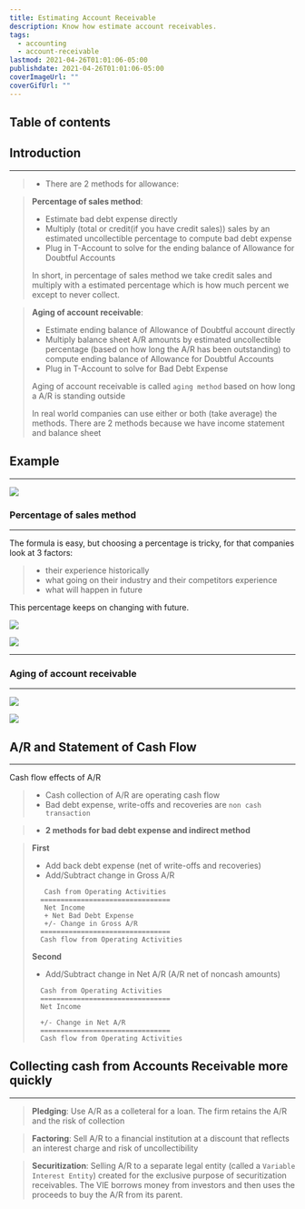 ```yaml
---
title: Estimating Account Receivable
description: Know how estimate account receivables.
tags:
  - accounting
  - account-receivable
lastmod: 2021-04-26T01:01:06-05:00
publishdate: 2021-04-26T01:01:06-05:00
coverImageUrl: ""
coverGifUrl: ""
---
```


## Table of contents

## Introduction

---

> - There are 2 methods for allowance:

> **Percentage of sales method**:
>
> - Estimate bad debt expense directly
> - Multiply (total or credit(if you have credit sales)) sales by an estimated uncollectible percentage to compute bad debt expense
> - Plug in T-Account to solve for the ending balance of Allowance for Doubtful Accounts
>
> In short, in percentage of sales method we take credit sales and multiply with a estimated percentage which is how much percent we except to never collect.

> **Aging of account receivable**:
>
> - Estimate ending balance of Allowance of Doubtful account directly
> - Multiply balance sheet A/R amounts by estimated uncollectible percentage (based on how long the A/R has been outstanding) to compute ending balance of Allowance for Doubtful Accounts
> - Plug in T-Account to solve for Bad Debt Expense
>
> Aging of account receivable is called `aging method` based on how long a A/R is standing outside
>
> In real world companies can use either or both (take average) the methods. There are 2 methods because we have income statement and balance sheet

## Example

---

![](/contents/accounting/others/estimating-account-receivable/img1.png)

### Percentage of sales method

---

The formula is easy, but choosing a percentage is tricky, for that companies look at 3 factors:

> - their experience historically
> - what going on their industry and their competitors experience
> - what will happen in future

This percentage keeps on changing with future.

![](/contents/accounting/others/estimating-account-receivable/img2.png)

![](/contents/accounting/others/estimating-account-receivable/img3.png)

---

### Aging of account receivable

---

![](/contents/accounting/others/estimating-account-receivable/img4.png)

![](/contents/accounting/others/estimating-account-receivable/img5.png)

## A/R and Statement of Cash Flow

---

Cash flow effects of A/R

> - Cash collection of A/R are operating cash flow
> - Bad debt expense, write-offs and recoveries are `non cash transaction`

> - **2 methods for bad debt expense and indirect method**

> **First**
>
> - Add back debt expense (net of write-offs and recoveries)
> - Add/Subtract change in Gross A/R
>
> ```text
>    Cash from Operating Activities
>   ================================
>    Net Income
>    + Net Bad Debt Expense
>    +/- Change in Gross A/R
>   ================================
>   Cash flow from Operating Activities
> ```
>
> **Second**
>
> - Add/Subtract change in Net A/R (A/R net of noncash amounts)
>
> ```text
>   Cash from Operating Activities
>   ================================
>   Net Income
>
>   +/- Change in Net A/R
>   ================================
>   Cash flow from Operating Activities
> ```

## Collecting cash from Accounts Receivable more quickly

---

> **Pledging**:
> Use A/R as a colleteral for a loan. The firm retains the A/R and the risk of collection

> **Factoring**:
> Sell A/R to a financial institution at a discount that reflects an interest charge and risk of uncollectibility

> **Securitization**:
> Selling A/R to a separate legal entity (called a `Variable Interest Entity`) created for the exclusive purpose of securitization receivables. The VIE borrows money from investors and then uses the proceeds to buy the A/R from its parent.
